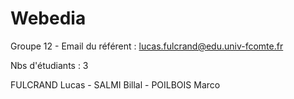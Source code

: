 # Webedia

Groupe 12 - Email du référent : lucas.fulcrand@edu.univ-fcomte.fr
<p> Nbs d'étudiants : 3 </p>

FULCRAND Lucas - SALMI Billal - POILBOIS Marco
